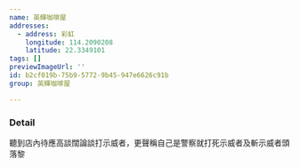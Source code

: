 ```yaml
---
name: 英輝咖啡屋
addresses:
  - address: 彩虹
    longitude: 114.2090208
    latitude: 22.3349101
tags: []
previewImageUrl: ''
id: b2cf019b-75b9-5772-9b45-947e6626c91b
group: 英輝咖啡屋

---
```

### Detail
聽到店內待應高談闊論談打示威者，更聲稱自己是警察就打死示威者及斬示威者頭落黎
		
